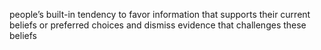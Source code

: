 people’s built-in tendency to favor information that supports their current beliefs or preferred choices and dismiss evidence that challenges these beliefs